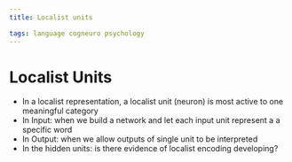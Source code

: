 ```yaml
---
title: Localist units

tags: language cogneuro psychology 
---
```


# Localist Units
- In a localist representation, a localist unit (neuron) is most active to one meaningful category
- In Input: when we build a network and let each input unit represent a a specific word
- In Output: when we allow outputs of single unit to be interpreted
- In the hidden units: is there evidence of localist encoding developing?




































